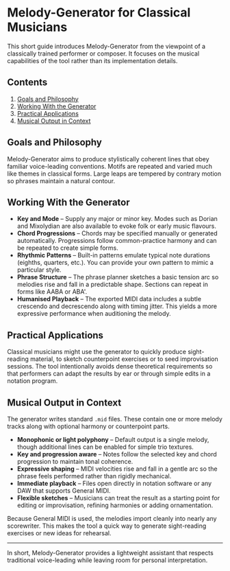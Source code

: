 # Melody-Generator for Classical Musicians

This short guide introduces Melody-Generator from the viewpoint of a
classically trained performer or composer. It focuses on the musical capabilities
of the tool rather than its implementation details.

## Contents

1. [Goals and Philosophy](#goals-and-philosophy)
2. [Working With the Generator](#working-with-the-generator)
3. [Practical Applications](#practical-applications)
4. [Musical Output in Context](#musical-output-in-context)

## Goals and Philosophy

Melody-Generator aims to produce stylistically coherent lines that obey familiar voice-leading conventions. Motifs are repeated and varied much like themes in classical forms. Large leaps are tempered by contrary motion so phrases maintain a natural contour.

## Working With the Generator

- **Key and Mode** – Supply any major or minor key. Modes such as Dorian and Mixolydian are also available to evoke folk or early music flavours.
- **Chord Progressions** – Chords may be specified manually or generated automatically. Progressions follow common-practice harmony and can be repeated to create simple forms.
- **Rhythmic Patterns** – Built-in patterns emulate typical note durations (eighths, quarters, etc.). You can provide your own pattern to mimic a particular style.
- **Phrase Structure** – The phrase planner sketches a basic tension arc so melodies rise and fall in a predictable shape. Sections can repeat in forms like AABA or ABA'.
- **Humanised Playback** – The exported MIDI data includes a subtle crescendo and decrescendo along with timing jitter. This yields a more expressive performance when auditioning the melody.

## Practical Applications

Classical musicians might use the generator to quickly produce sight-reading material, to sketch counterpoint exercises or to seed improvisation sessions. The tool intentionally avoids dense theoretical requirements so that performers can adapt the results by ear or through simple edits in a notation program.

## Musical Output in Context

The generator writes standard ``.mid`` files. These contain one or more melody
tracks along with optional harmony or counterpoint parts.

- **Monophonic or light polyphony** – Default output is a single melody, though
  additional lines can be enabled for simple trio textures.
- **Key and progression aware** – Notes follow the selected key and chord
  progression to maintain tonal coherence.
- **Expressive shaping** – MIDI velocities rise and fall in a gentle arc so the
  phrase feels performed rather than rigidly mechanical.
- **Immediate playback** – Files open directly in notation software or any
  DAW that supports General MIDI.
- **Flexible sketches** – Musicians can treat the result as a starting point for
  editing or improvisation, refining harmonies or adding ornamentation.

Because General MIDI is used, the melodies import cleanly into nearly any
scorewriter. This makes the tool a quick way to generate sight-reading exercises
or new ideas for rehearsal.

---

In short, Melody-Generator provides a lightweight assistant that respects traditional voice-leading while leaving room for personal interpretation.
